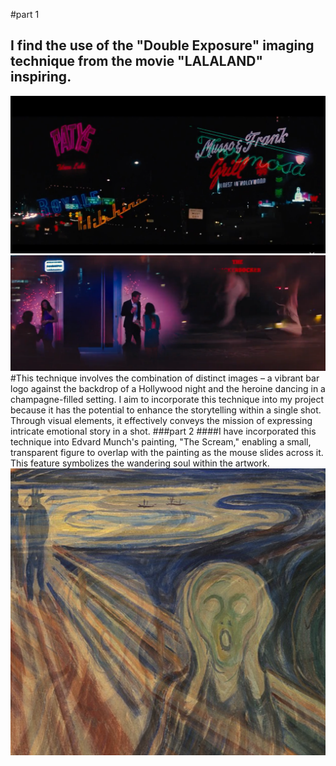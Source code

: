 
#part 1
## I find the use of the "Double Exposure" imaging technique from the movie "LALALAND" inspiring. 
![lalaland](readmeimages/pictures1.png)
![lalaland](readmeimages/picture2.png)
#This technique involves the combination of distinct images – a vibrant bar logo against the backdrop of a Hollywood night and the heroine dancing in a champagne-filled setting. I aim to incorporate this technique into my project because it has the potential to enhance the storytelling within a single shot. Through visual elements, it effectively conveys the mission of expressing intricate emotional story in a shot.
###part 2
####I have incorporated this technique into Edvard Munch's painting, "The Scream," enabling a small, transparent figure to overlap with the painting as the mouse slides across it. This feature symbolizes the wandering soul within the artwork.
![scream](IDEA_9103_WK_7_Complete/IDEA_9103_WK_7_Complete/assets/done.png)